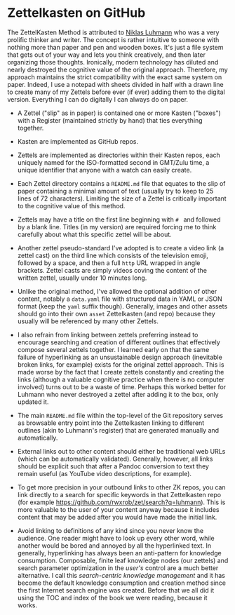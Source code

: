 # Zettelkasten on GitHub

The ZettelKasten Method is attributed to
[Niklas Luhmann](https://luhmann.surge.sh) who was a very prolific thinker and
writer. The concept is rather intuitive to someone with nothing more
than paper and pen and wooden boxes. It's just a file system that gets
out of your way and lets you think creatively, and then later organizing
those thoughts. Ironically, modern technology has diluted and nearly
destroyed the cognitive value of the original approach. Therefore, my
approach maintains the strict compatibility with the exact same system
on paper. Indeed, I use a notepad with sheets divided in half with a
drawn line to create many of my Zettels before ever (if ever) adding
them to the digital version. Everything I can do digitally I can always
do on paper.

* A Zettel ("slip" as in paper) is contained one or more Kasten
  ("boxes") with a Register (maintained strictly by hand) that ties
  everything together.

* Kasten are implemented as GitHub repos.

* Zettels are implemented as directories within their Kasten repos, each
  uniquely named for the ISO-formatted second in GMT/Zulu time, a unique
  identifier that anyone with a watch can easily create.

* Each Zettel directory contains a `README.md` file that equates to the
  slip of paper containing a minimal amount of text (usually try to keep
  to 25 lines of 72 characters). Limiting the size of a Zettel is
  critically important to the cognitive value of this method.

* Zettels may have a title on the first line beginning with `# ` and
  followed by a blank line. Titles (in my version) are required forcing
  me to think carefully about what this specific zettel will be about.

* Another zettel pseudo-standard I've adopted is to create a video link
  (a zettel cast) on the third line which consists of the television
  emoji, followed by a space, and then a full `http` URL wrapped in
  angle brackets. Zettel casts are simply videos coving the content of
  the written zettel, usually under 10 minutes long.

* Unlike the original method, I've allowed the optional addition of other
  content, notably a `data.yaml` file with structured data in YAML or
  JSON format (keep the `yaml` suffix though). Generally, images and
  other assets should go into their own `asset` Zettelkasten (and repo)
  because they usually will be referenced by many other Zettels.

* I also refrain from linking between zettels preferring instead to
  encourage searching and creation of different outlines that
  effectively compose several zettels together. I learned early on that
  the same failure of hyperlinking as an unsustainable design approach
  (inevitable broken links, for example) exists for the original zettel
  approach. This is made worse by the fact that I create zettels
  constantly and creating the links (although a valuable cognitive
  practice when there is no computer involved) turns out to be a waste
  of time. Perhaps this worked better for Luhmann who never destroyed a
  zettel after adding it to the box, only updated it.

* The main `README.md` file within the top-level of the Git repository
  serves as browsable entry point into the Zettelkasten linking to
  different outlines (akin to Luhmann's register) that are generated
  manually and automatically.

* External links out to other content should either be traditional web
  URLs (which can be automatically validated). Generally, however, all
  links should be explicit such that after a Pandoc conversion to text
  they remain useful (as YouTube video descriptions, for example).

* To get more precision in your outbound links to other ZK repos, you
  can link directly to a search for specific keywords in that
  Zettelkasten repo (for example
  <https://github.com/rwxrob/zet/search?q=luhmann>). This is more valuable
  to the user of your content anyway because it includes content that
  may be added after you would have made the initial link.

* Avoid linking to definitions of any kind since you never know the
  audience. One reader might have to look up every other word, while
  another would be bored and annoyed by all the hyperlinked text. In
  generally, hyperlinking has always been an anti-pattern for knowledge
  consumption. Composable, finite leaf knowledge nodes (our zettels) and
  search parameter optimization in the *user's* control are a much
  better alternative. I call this *search-centric knowledge
  management* and it has become the default knowledge consumption and
  creation method since the first Internet search engine was created.
  Before that we all did it using the TOC and index of the book we were
  reading, because it works.
